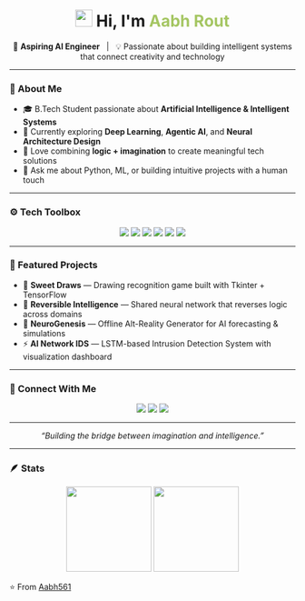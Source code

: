 <h1 align="center">
  <img src="https://raw.githubusercontent.com/aabharan176005/aabharan176005/main/wave.gif" width="30px" height="30px" /> 
  Hi, I'm <span style="color:#a5c663;">Aabh Rout</span>
</h1>

<p align="center">
  🎯 <b>Aspiring AI Engineer</b> &nbsp; | &nbsp; 💡 Passionate about building intelligent systems that connect creativity and technology  
</p>

---

### 🧠 About Me  
- 🎓 B.Tech Student passionate about **Artificial Intelligence & Intelligent Systems**  
- 🌱 Currently exploring **Deep Learning**, **Agentic AI**, and **Neural Architecture Design**  
- 🚀 Love combining **logic + imagination** to create meaningful tech solutions  
- 💬 Ask me about Python, ML, or building intuitive projects with a human touch  

---

### ⚙️ Tech Toolbox  
<p align="center">
  <img src="https://img.shields.io/badge/Python-3776AB?style=for-the-badge&logo=python&logoColor=white"/>
  <img src="https://img.shields.io/badge/TensorFlow-FF6F00?style=for-the-badge&logo=tensorflow&logoColor=white"/>
  <img src="https://img.shields.io/badge/Keras-D00000?style=for-the-badge&logo=keras&logoColor=white"/>
  <img src="https://img.shields.io/badge/Scikit--Learn-F7931E?style=for-the-badge&logo=scikit-learn&logoColor=white"/>
  <img src="https://img.shields.io/badge/Tkinter-6BA04E?style=for-the-badge"/>
  <img src="https://img.shields.io/badge/GitHub-181717?style=for-the-badge&logo=github&logoColor=white"/>
</p>

---

### 🧩 Featured Projects  
- 🎨 **Sweet Draws** — Drawing recognition game built with Tkinter + TensorFlow  
- 🧠 **Reversible Intelligence** — Shared neural network that reverses logic across domains  
- 💼 **NeuroGenesis** — Offline Alt-Reality Generator for AI forecasting & simulations  
- ⚡ **AI Network IDS** — LSTM-based Intrusion Detection System with visualization dashboard  

---

### 🌿 Connect With Me  
<p align="center">
  <a href="mailto:aabharan176005@gmail.com"><img src="https://img.shields.io/badge/Gmail-a5c663?style=for-the-badge&logo=gmail&logoColor=white"/></a>
  <a href="https://github.com/aabharan176005"><img src="https://img.shields.io/badge/GitHub-0D1117?style=for-the-badge&logo=github&logoColor=white"/></a>
  <a href="https://www.linkedin.com/in/aabharan176005/"><img src="https://img.shields.io/badge/LinkedIn-8ea84f?style=for-the-badge&logo=linkedin&logoColor=white"/></a>
</p>

---

<p align="center">
  <i>“Building the bridge between imagination and intelligence.”</i>
</p>

---

### 🪶 Stats  
<p align="center">
  <img src="https://github-readme-stats.vercel.app/api?username=aabharan176005&show_icons=true&theme=chartreuse-dark" height="150"/>
  <img src="https://github-readme-streak-stats.herokuapp.com/?user=aabharan176005&theme=chartreuse-dark" height="150"/>
</p>

⭐️ From [Aabh561](https://github.com/Aabh561)

